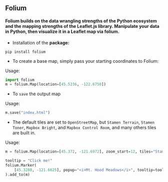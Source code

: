 ## Folium

#### Folium builds on the data wrangling strengths of the Python ecosystem and the mapping strengths of the Leaflet.js library. Manipulate your data in Python, then visualize it in a Leaflet map via folium.

* Installation of the **package:**

`pip install folium`

* To create a base map, simply pass your starting coordinates to Folium:

Usage:

```python
import folium
m = folium.Map(location=[45.5236, -122.6750])
```

* To `save` the output map

Usage:

```python
m.save("index.html")
```

* The default tiles are set to `OpenStreetMap`, but `Stamen Terrain`, `Stamen Toner`, `Mapbox Bright`, and `Mapbox Control Room`, and many others tiles are built in.

Usage:

```python
m = folium.Map(location=[45.372, -121.6972], zoom_start=12, tiles="Stamen Terrain")

tooltip = "Click me!"
folium.Marker(
    [45.3288, -121.6625], popup="<i>Mt. Hood Meadows</i>", tooltip=tooltip
).add_to(m)
```
